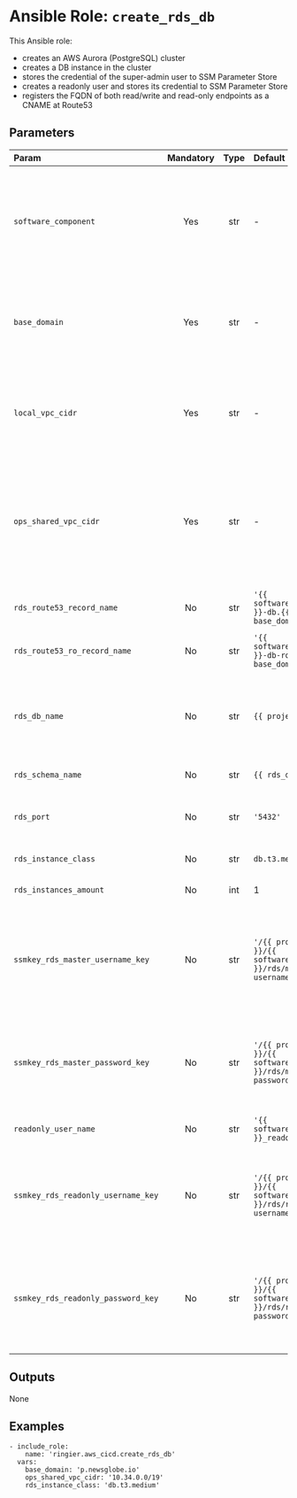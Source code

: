 # Ansible Role: `create_rds_db`

This Ansible role:
*  creates an AWS Aurora (PostgreSQL) cluster
*  creates a DB instance in the cluster
*  stores the credential of the super-admin user to SSM Parameter Store
*  creates a readonly user and stores its credential to SSM Parameter Store
*  registers the FQDN of both read/write and read-only endpoints as a CNAME at Route53

## Parameters

| Param                              | Mandatory | Type | Default                                                              | Description                                                                                                                                                                      |
|:-----------------------------------|:---------:|:----:|:---------------------------------------------------------------------|:---------------------------------------------------------------------------------------------------------------------------------------------------------------------------------|
| `software_component`               |    Yes    | str  | -                                                                    | It contributes to many identifiers, e.g. the CloudFormation stacks named as {{ env }}-{{ project_id }}-{{ software_component }}-rds, will be rendered to `dev-scmi-crawler-rds.` |
| `base_domain`                      |    Yes    | str  | -                                                                    | The domain in which the FQDN of RDS endpoint should be registered to. This is a per-environment variable. e.g., for `dev`, it is `d.newsglobe.io`                                |
| `local_vpc_cidr`                   |    Yes    | str  | -                                                                    | The CIDR of the local VPC. It is used for the RDS security group, to make sure the services running in the VPC can access the RDS instance.                                      |
| `ops_shared_vpc_cidr`              |    Yes    | str  | -                                                                    | The CIDR of the shared VPC peered from the ops environment. It is used for the RDS security group, to make sure the connections from the VPN server can access the RDS instance. |
| `rds_route53_record_name`          |    No     | str  | `'{{ software_component }}-db.{{ base_domain }}'`                    | The FQDN of the read/write endpoint of AWS Aurora cluster.                                                                                                                       |
| `rds_route53_ro_record_name`       |    No     | str  | `'{{ software_component }}-db-ro.{{ base_domain }}'`                 | The FQDN of the readonly endpoint of AWS Aurora cluster.                                                                                                                         |
| `rds_db_name`                      |    No     | str  | `{{ project_id }}`                                                   | Database name at PostgreSQL. As we usually have one cluster hosts only one database, naming uniqueness does not bring additional benefit.                                        |
| `rds_schema_name`                  |    No     | str  | `{{ rds_db_name }}`                                                  | Schema name inside DB at PostgreSQL.                                                                                                                                             |
| `rds_port`                         |    No     | str  | `'5432'`                                                             | TCP port of PostgreSQL. Without special reason it should not be changed.                                                                                                         |
| `rds_instance_class`               |    No     | str  | `db.t3.medium`                                                       | The [RDS instance class](https://docs.aws.amazon.com/AmazonRDS/latest/UserGuide/Concepts.DBInstanceClass.html) identifier.                                                       |
| `rds_instances_amount`             |    No     | int  | 1                                                                    | Number of RDS instances to add into the Aurora cluster.                                                                                                                          |
| `ssmkey_rds_master_username_key`   |    No     | str  | `'/{{ project_id }}/{{ software_component }}/rds/master-username'`   | Name of the SSM Parameter to store RDS master username. If the SSM Parameter does not exist, this role will create it and set it to the appropriate value.                       |
| `ssmkey_rds_master_password_key`   |    No     | str  | `'/{{ project_id }}/{{ software_component }}/rds/master-password'`   | Name of the SSM Parameter to store RDS master password. If the SSM Parameter does not exist, this role will create it and set it to the appropriate value.                       |
| `readonly_user_name`               |    No     | str  | `'{{ software_component }}_readonly'`                                | Username of the RDS readonly user.                                                                                                                                               |
| `ssmkey_rds_readonly_username_key` |    No     | str  | `'/{{ project_id }}/{{ software_component }}/rds/readonly-username'` | Name of the SSM Parameter to store RDS readonly username. If the SSM Parameter does not exist, this role will create it and set it to the appropriate value.                     |
| `ssmkey_rds_readonly_password_key` |    No     | str  | `'/{{ project_id }}/{{ software_component }}/rds/readonly-password'` | Name of the SSM Parameter to store RDS readonly password. If the SSM Parameter does not exist, this role will create it and set it to the appropriate value.                     |
|                                    |           |      |                                                                      |                                                                                                                                                                                  |

## Outputs

None

## Examples

```ansible
- include_role:
    name: 'ringier.aws_cicd.create_rds_db'
  vars:
    base_domain: 'p.newsglobe.io'
    ops_shared_vpc_cidr: '10.34.0.0/19'
    rds_instance_class: 'db.t3.medium'
```
